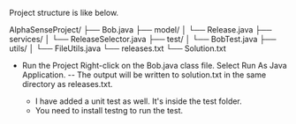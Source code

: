 Project structure is like below.

AlphaSenseProject/
├── Bob.java
├── model/
│       └── Release.java
├── services/
│       └── ReleaseSelector.java
├── test/
│       └── BobTest.java
├── utils/
│       └── FileUtils.java
└── releases.txt
└── Solution.txt



 * Run the Project
Right-click on the Bob.java class file. 
Select Run As Java Application.
 -- The output will be written to solution.txt in the same directory as releases.txt.

    * I have added a unit test as well. It's inside the test folder. 
    * You need to install testng to run the test.
